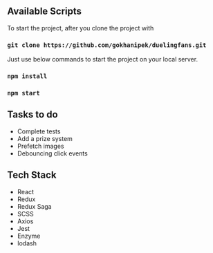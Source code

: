 ## Available Scripts

To start the project, after you clone the project with 

### `git clone https://github.com/gokhanipek/duelingfans.git`

Just use below commands to start the project on your local server.

### `npm install`

### `npm start`


## Tasks to do

- Complete tests
- Add a prize system
- Prefetch images
- Debouncing click events

## Tech Stack 

- React
- Redux 
- Redux Saga
- SCSS 
- Axios
- Jest
- Enzyme
- lodash